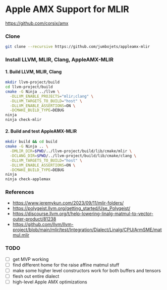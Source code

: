 # Apple AMX Support for MLIR

https://github.com/corsix/amx

### Clone

```bash
git clone --recursive https://github.com/jumbojets/appleamx-mlir
```

### Install LLVM, MLIR, Clang, AppleAMX-MLIR

#### 1. Build LLVM, MLIR, Clang

```bash
mkdir llvm-project/build
cd llvm-project/build
cmake -G Ninja ../llvm \
  -DLLVM_ENABLE_PROJECTS="mlir;clang" \
  -DLLVM_TARGETS_TO_BUILD="host" \
  -DLLVM_ENABLE_ASSERTIONS=ON \
  -DCMAKE_BUILD_TYPE=DEBUG
ninja
ninja check-mlir
```

#### 2. Build and test AppleAMX-MLIR

```bash
mkdir build && cd build
cmake -G Ninja .. \
  -DMLIR_DIR=$PWD/../llvm-project/build/lib/cmake/mlir \
  -DCLANG_DIR=$PWD/../llvm-project/build/lib/cmake/clang \
  -DLLVM_TARGETS_TO_BUILD="host" \
  -DLLVM_ENABLE_ASSERTIONS=ON \
  -DCMAKE_BUILD_TYPE=DEBUG
ninja
ninja check-applemax
```

### References
- https://www.jeremykun.com/2023/09/11/mlir-folders/
- https://polygeist.llvm.org/getting_started/Use_Polygeist/
- https://discourse.llvm.org/t/help-lowering-linalg-matmul-to-vector-outer-product/81238
- https://github.com/llvm/llvm-project/blob/main/mlir/test/Integration/Dialect/Linalg/CPU/ArmSME/matmul.mlir

### TODO

- [ ] get MVP working
- [ ] find different home for the raise affine matmul stuff
- [ ] make some higher level constructors work for both buffers and tensors
- [ ] flesh out entire dialect
- [ ] high-level Apple AMX optimizations
